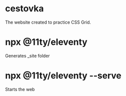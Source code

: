 # cestovka
The website created to practice CSS Grid.

# npx @11ty/eleventy
Generates _site folder

# npx @11ty/eleventy --serve
Starts the web
